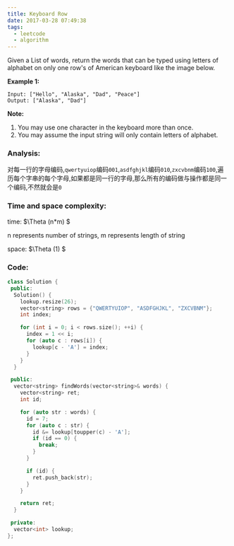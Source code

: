 ```yaml
---
title: Keyboard Row
date: 2017-03-28 07:49:38
tags:
  - leetcode
  - algorithm
---
```

>
Given a List of words, return the words that can be typed using letters of alphabet on only one row's of American keyboard like the image below.
>

**Example 1:**

```
Input: ["Hello", "Alaska", "Dad", "Peace"]
Output: ["Alaska", "Dad"]
```

**Note:**

1. You may use one character in the keyboard more than once.
2. You may assume the input string will only contain letters of alphabet.

### Analysis:
对每一行的字母编码,`qwertyuiop`编码`001`,`asdfghjkl`编码`010`,`zxcvbnm`编码`100`,遍历每个字串的每个字母,如果都是同一行的字母,那么所有的编码做与操作都是同一个编码,不然就会是`0`

### Time and space complexity:
time: $\Theta (n*m) $

n represents number of strings, m represents length of string

space: $\Theta (1) $

### Code:
```cpp
class Solution {
 public:
  Solution() {
    lookup.resize(26);
    vector<string> rows = {"QWERTYUIOP", "ASDFGHJKL", "ZXCVBNM"};
    int index;

    for (int i = 0; i < rows.size(); ++i) {
      index = 1 << i;
      for (auto c : rows[i]) {
        lookup[c - 'A'] = index;
      }
    }
  }

 public:
  vector<string> findWords(vector<string>& words) {
    vector<string> ret;
    int id;

    for (auto str : words) {
      id = 7;
      for (auto c : str) {
        id &= lookup[toupper(c) - 'A'];
        if (id == 0) {
          break;
        }
      }

      if (id) {
        ret.push_back(str);
      }
    }

    return ret;
  }

 private:
  vector<int> lookup;
};
```